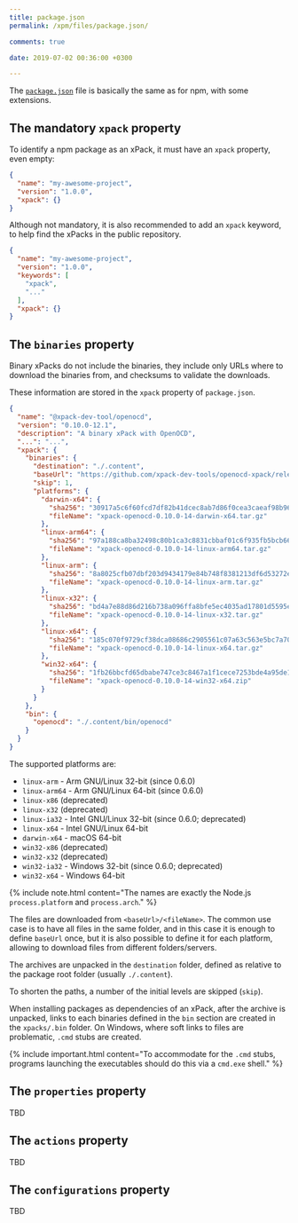 ```yaml
---
title: package.json
permalink: /xpm/files/package.json/

comments: true

date: 2019-07-02 00:36:00 +0300

---
```


The [`package.json`](https://docs.npmjs.com/files/package.json) file is
basically the same as for npm, with some
extensions.

## The mandatory `xpack` property

To identify a npm package as an xPack, it must have an `xpack`
property, even empty:

```json
{
  "name": "my-awesome-project",
  "version": "1.0.0",
  "xpack": {}
}
```

Although not mandatory, it is also recommended to add an `xpack` keyword,
to help find the xPacks in the public repository.

```json
{
  "name": "my-awesome-project",
  "version": "1.0.0",
  "keywords": [
    "xpack",
    "..."
  ],
  "xpack": {}
}
```

## The `binaries` property

Binary xPacks do not include the binaries, they include only URLs where
to download the binaries from, and checksums to validate the downloads.

These information are stored in the `xpack` property of `package.json`.

```json
{
  "name": "@xpack-dev-tool/openocd",
  "version": "0.10.0-12.1",
  "description": "A binary xPack with OpenOCD",
  "...": "...",
  "xpack": {
    "binaries": {
      "destination": "./.content",
      "baseUrl": "https://github.com/xpack-dev-tools/openocd-xpack/releases/download/v0.10.0-14",
      "skip": 1,
      "platforms": {
        "darwin-x64": {
          "sha256": "30917a5c6f60fcd7df82b41dcec8ab7d86f0cea3caeaf98b965b901c10a60b39",
          "fileName": "xpack-openocd-0.10.0-14-darwin-x64.tar.gz"
        },
        "linux-arm64": {
          "sha256": "97a188ca8ba32498c80b1ca3c8831cbbaf01c6f935fb5bcb66144f1fbd432106",
          "fileName": "xpack-openocd-0.10.0-14-linux-arm64.tar.gz"
        },
        "linux-arm": {
          "sha256": "8a8025cfb07dbf203d9434179e84b748f8381213df6d53272e5c580fbe113896",
          "fileName": "xpack-openocd-0.10.0-14-linux-arm.tar.gz"
        },
        "linux-x32": {
          "sha256": "bd4a7e88d86d216b738a096ffa8bfe5ec4035ad17801d5595e45779363ff5974",
          "fileName": "xpack-openocd-0.10.0-14-linux-x32.tar.gz"
        },
        "linux-x64": {
          "sha256": "185c070f9729cf38dca08686c2905561c07a63c563e5bc7a70e045f2a1865c11",
          "fileName": "xpack-openocd-0.10.0-14-linux-x64.tar.gz"
        },
        "win32-x64": {
          "sha256": "1fb26bbcfd65dbabe747ce3c8467a1f1cece7253bde4a95de13c2267d422ed8b",
          "fileName": "xpack-openocd-0.10.0-14-win32-x64.zip"
        }
      }
    },
    "bin": {
      "openocd": "./.content/bin/openocd"
    }
  }
}
```

The supported platforms are:

- `linux-arm` - Arm GNU/Linux 32-bit (since 0.6.0)
- `linux-arm64` - Arm GNU/Linux 64-bit (since 0.6.0)
- `linux-x86` (deprecated)
- `linux-x32` (deprecated)
- `linux-ia32` - Intel GNU/Linux 32-bit (since 0.6.0; deprecated)
- `linux-x64` - Intel GNU/Linux 64-bit
- `darwin-x64` - macOS 64-bit
- `win32-x86` (deprecated)
- `win32-x32` (deprecated)
- `win32-ia32` - Windows 32-bit (since 0.6.0; deprecated)
- `win32-x64` - Windows 64-bit

{% include note.html content="The names are exactly the Node.js
`process.platform` and `process.arch`." %}

The files are downloaded from `<baseUrl>/<fileName>`. The common
use case is to have all files in the same folder, and in this case it is
enough to define `baseUrl` once, but it is also possible to define it
for each platform, allowing to download files from different folders/servers.

The archives are unpacked in the `destination` folder, defined as relative
to the package root folder (usually `./.content`).

To shorten the paths, a number of the initial levels are skipped (`skip`).

When installing packages as dependencies of an xPack,
after the archive is unpacked, links to each binaries defined
in the `bin` section are created in the `xpacks/.bin` folder.
On Windows, where soft links to files are problematic, `.cmd`
stubs are created.

{% include important.html content="To accommodate for the `.cmd` stubs,
programs launching the executables should do this via a `cmd.exe` shell." %}

## The `properties` property

TBD

## The `actions` property

TBD

## The `configurations` property

TBD
